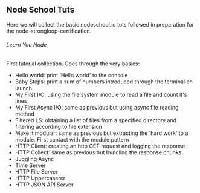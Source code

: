## Node School Tuts

Here we will collect the basic nodeschool.io tuts followed in preparation for the node-strongloop-certification.

###### Learn You Node

First tutorial collection. Goes through the very basics:
- Hello world: print 'Hello world' to the console
- Baby Steps: print a sum of numbers introduced through the terminal on launch
- My First I/O: using the file system module to read a file and count it's lines
- My First Async I/O: same as previous but using async file reading method
- Filtered LS: obtaining a list of files from a specified directory and filtering according to file extension
- Make it modular: same as previous but extracting the 'hard work' to a module. First contact with the module pattern
- HTTP Client: creating an http GET request and logging the response
- HTTP Collect: same as previous but bundling the response chunks
- Juggling Async
- Time Server
- HTTP File Server
- HTTP Uppercaserer
- HTTP JSON API Server